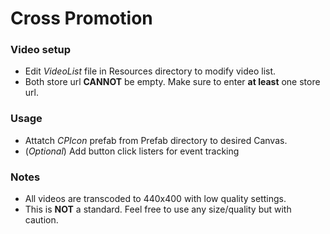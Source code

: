 # Cross Promotion

### Video setup
- Edit *VideoList* file in Resources directory to modify video list.
- Both store url **CANNOT** be empty. Make sure to enter **at least** one store url.

### Usage
- Attatch *CPIcon* prefab from Prefab directory to desired Canvas.
- (*Optional*) Add button click listers for event tracking

### Notes
- All videos are transcoded to 440x400 with low quality settings. 
- This is **NOT** a standard. Feel free to use any size/quality but with caution.